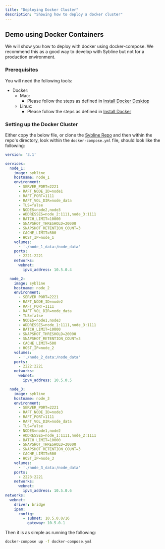 ```yaml
---
title: "Deploying Docker Cluster"
description: "Showing how to deploy a docker cluster"
---
```


## Demo using Docker Containers

We will show you how to deploy with docker using docker-compose. We recommend this as a good way to develop with Sybline but not for a production environment.

### Prerequisites

You will need the following tools:

* Docker: 
    * Mac: 
        * Please follow the steps as defined in [Install Docker Desktop](https://docs.docker.com/desktop/install/mac-install/)
    * Linux:
        * Please follow the steps as defined in [Install Docker](https://docs.docker.com/engine/install/)

### Setting up the Docker Cluster

Either copy the below file, or clone the [Sybline Repo](https://gitlab.com/Sybline/SyblineMQ) and then within the repo's directory, look within the `docker-compose.yml` file, should look like the following:

```yml
version: '3.1'

services:
  node_1:
    image: sybline
    hostname: node_1
    environment:
      - SERVER_PORT=2221
      - RAFT_NODE_ID=node1
      - RAFT_PORT=1111
      - RAFT_VOL_DIR=node_data
      - TLS=false
      - NODES=node2,node3
      - ADDRESSES=node_2:1111,node_3:1111
      - BATCH_LIMIT=10000
      - SNAPSHOT_THRESHOLD=20000
      - SNAPSHOT_RETENTION_COUNT=3
      - CACHE_LIMIT=500
      - HOST_IP=node_1
    volumes:
      - './node_1_data:/node_data'
    ports:
      - 2221:2221
    networks:
      webnet:
        ipv4_address: 10.5.0.4

  node_2:
    image: sybline
    hostname: node_2
    environment:
      - SERVER_PORT=2221
      - RAFT_NODE_ID=node2
      - RAFT_PORT=1111
      - RAFT_VOL_DIR=node_data
      - TLS=false
      - NODES=node1,node3
      - ADDRESSES=node_1:1111,node_3:1111
      - BATCH_LIMIT=10000
      - SNAPSHOT_THRESHOLD=20000
      - SNAPSHOT_RETENTION_COUNT=3
      - CACHE_LIMIT=500
      - HOST_IP=node_2
    volumes:
      - './node_2_data:/node_data'
    ports:
      - 2222:2221
    networks:
      webnet:
        ipv4_address: 10.5.0.5

  node_3:
    image: sybline
    hostname: node_3
    environment:
      - SERVER_PORT=2221
      - RAFT_NODE_ID=node3
      - RAFT_PORT=1111
      - RAFT_VOL_DIR=node_data
      - TLS=false
      - NODES=node1,node2
      - ADDRESSES=node_1:1111,node_2:1111
      - BATCH_LIMIT=10000 
      - SNAPSHOT_THRESHOLD=20000
      - SNAPSHOT_RETENTION_COUNT=3
      - CACHE_LIMIT=500
      - HOST_IP=node_3
    volumes:
      - './node_3_data:/node_data'
    ports:
      - 2223:2221
    networks:
      webnet:
        ipv4_address: 10.5.0.6
networks:
  webnet:
    driver: bridge
    ipam:
      config:
        - subnet: 10.5.0.0/16
          gateway: 10.5.0.1
```

Then it is as simple as running the following:

```sh
docker-compose up -f docker-compose.yml
```